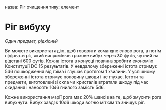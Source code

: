назва: Ріг очищення типу: елемент

# Ріг вибуху
_Один предмет, рідкісний_

Ви можете використати дію, щоб говорити командне слово рога, а потім підірвати ріг, який випромінює грозове вибух через 30 футів, чутний на відстані 600 футів. Кожна істота в конусці повинна зробити економію Конституції DC 15 результатів. У невдалому збереженні істота отримує 5d6 пошкодження від гріма і глушає протягом 1 хвилини. У успішному збереженні істота отримує половину шкоди і не глухає. Істоти та предмети, виготовлені зі скла чи кристалів втратили шкоду під час скидання і наносять 10d6 гнилого замість 5d6.

Кожне використання марії рога має 20% шансів на те, щоб змусити рога вибухнути. Вибух завдає 10d6 шкоди вогню міткам та знищує ріг. 